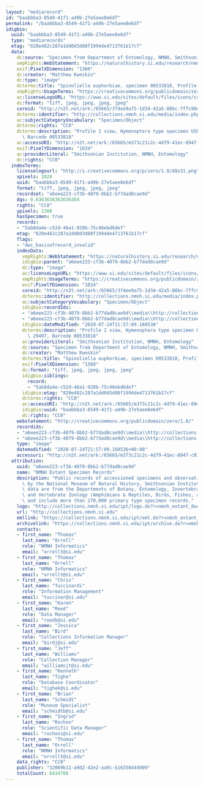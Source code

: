 ```yaml
---
layout: "mediarecord"
id: "baabbba3-8549-41f1-a49b-27e5aee8e6df"
permalink: "/baabbba3-8549-41f1-a49b-27e5aee8e6df"
idigbio:
  uuid: "baabbba3-8549-41f1-a49b-27e5aee8e6df"
  type: "mediarecords"
  etag: "820e482c287a1dd0d3d88f1994de4713761b17cf"
  data:
    dc:source: "Specimen from Department of Entomology, NMNH, Smithsonian"
    xmpRights:WebStatement: "https://naturalhistory.si.edu/research/nmnh-collections/museum-collections-policies"
    exif:PixelXDimension: "1360"
    dc:creator: "Matthew Kweskin"
    dc:type: "image"
    dcterms:title: "Spinoliella euphorbiae, specimen 00533818, Profile 2"
    xmpRights:UsageTerms: "https://creativecommons.org/publicdomain/zero/1.0/"
    ac:licenseLogoURL: "https://www.si.edu/sites/default/files/icons/cc0.svg"
    dc:format: "tiff, jpeg, jpeg, jpeg, jpeg"
    coreid: "http://n2t.net/ark:/65665/3f4ee9a75-1d34-42a5-88bc-7ffc90e82dcf"
    dcterms:identifier: "http://collections.nmnh.si.edu/media/index.php?irn=9119765"
    ac:subjectCategoryVocabulary: "Specimen/Object"
    dcterms:rights: "CC0"
    dcterms:description: "Profile 2 view, Hymenoptera type specimen USNM Number 29497,\
      \ Barcode 00533818"
    ac:accessURI: "http://n2t.net/ark:/65665/m373c21c2c-4d79-41ec-8947-c01ef71c56f9"
    exif:PixelYDimension: "1024"
    ac:providerLiteral: "Smithsonian Institution, NMNH, Entomology"
    dc:rights: "CC0"
  indexTerms:
    licenselogourl: "http://i.creativecommons.org/p/zero/1.0/88x31.png"
    xpixels: 1024
    uuid: "baabbba3-8549-41f1-a49b-27e5aee8e6df"
    format: "tiff, jpeg, jpeg, jpeg, jpeg"
    recordset: "a6eee223-cf3b-4079-8bb2-b77dad8cae9d"
    dqs: 0.6363636363636364
    rights: "CC0"
    ypixels: 1360
    hasSpecimen: true
    records:
    - "5ab8da4e-c52d-46a1-920b-75c46ebd6def"
    etag: "820e482c287a1dd0d3d88f1994de4713761b17cf"
    flags:
    - "dwc_basisofrecord_invalid"
    indexData:
      xmpRights:WebStatement: "https://naturalhistory.si.edu/research/nmnh-collections/museum-collections-policies"
      idigbio:parent: "a6eee223-cf3b-4079-8bb2-b77dad8cae9d"
      dc:type: "image"
      ac:licenseLogoURL: "https://www.si.edu/sites/default/files/icons/cc0.svg"
      xmpRights:UsageTerms: "https://creativecommons.org/publicdomain/zero/1.0/"
      exif:PixelYDimension: "1024"
      coreid: "http://n2t.net/ark:/65665/3f4ee9a75-1d34-42a5-88bc-7ffc90e82dcf"
      dcterms:identifier: "http://collections.nmnh.si.edu/media/index.php?irn=9119765"
      ac:subjectCategoryVocabulary: "Specimen/Object"
      idigbio:recordIds:
      - "a6eee223-cf3b-4079-8bb2-b77dad8cae9d\\media\\http://collections.mnh.si.edu/media/index.php?irn=9119765"
      - "a6eee223-cf3b-4079-8bb2-b77dad8cae9d\\media\\http://collections.nmnh.si.edu/media/index.php?irn=9119765"
      idigbio:dateModified: "2020-07-24T21:57:09.160536"
      dcterms:description: "Profile 2 view, Hymenoptera type specimen USNM Number\
        \ 29497, Barcode 00533818"
      ac:providerLiteral: "Smithsonian Institution, NMNH, Entomology"
      dc:source: "Specimen from Department of Entomology, NMNH, Smithsonian"
      dc:creator: "Matthew Kweskin"
      dcterms:title: "Spinoliella euphorbiae, specimen 00533818, Profile 2"
      exif:PixelXDimension: "1360"
      dc:format: "tiff, jpeg, jpeg, jpeg, jpeg"
      idigbio:siblings:
        record:
        - "5ab8da4e-c52d-46a1-920b-75c46ebd6def"
      idigbio:etag: "820e482c287a1dd0d3d88f1994de4713761b17cf"
      dcterms:rights: "CC0"
      ac:accessURI: "http://n2t.net/ark:/65665/m373c21c2c-4d79-41ec-8947-c01ef71c56f9"
      idigbio:uuid: "baabbba3-8549-41f1-a49b-27e5aee8e6df"
      dc:rights: "CC0"
    webstatement: "http://creativecommons.org/publicdomain/zero/1.0/"
    recordids:
    - "a6eee223-cf3b-4079-8bb2-b77dad8cae9d\\media\\http://collections.mnh.si.edu/media/index.php?irn=9119765"
    - "a6eee223-cf3b-4079-8bb2-b77dad8cae9d\\media\\http://collections.nmnh.si.edu/media/index.php?irn=9119765"
    type: "image"
    datemodified: "2020-07-24T21:57:09.160536+00:00"
    accessuri: "http://n2t.net/ark:/65665/m373c21c2c-4d79-41ec-8947-c01ef71c56f9"
  attribution:
    uuid: "a6eee223-cf3b-4079-8bb2-b77dad8cae9d"
    name: "NMNH Extant Specimen Records"
    description: "Public records of accessioned specimens and observations curated\
      \ by the National Museum of Natural History, Smithsonian Institution. These\
      \ data are from the Departments of Botany, Entomology, Invertebrate Zoology\
      \ and Vertebrate Zoology (Amphibians & Reptiles, Birds, Fishes, and Mammals)\
      \ and include more than 270,000 primary type specimen records."
    logo: "http://collections.nmnh.si.edu/ipt/logo.do?r=nmnh_extant_dwc-a"
    url: "http://collections.nmnh.si.edu"
    emllink: "https://collections.nmnh.si.edu/ipt/eml.do?r=nmnh_extant_dwc-a"
    archivelink: "https://collections.nmnh.si.edu/ipt/archive.do?r=nmnh_extant_dwc-a"
    contacts:
    - first_name: "Thomas"
      last_name: "Orrell"
      role: "NMNH Informatics"
      email: "orrellt@si.edu"
    - first_name: "Thomas"
      last_name: "Orrell"
      role: "NMNH Informatics"
      email: "orrellt@si.edu"
    - first_name: "Chris"
      last_name: "Tuccinardi"
      role: "Information Management"
      email: "tuccinar@si.edu"
    - first_name: "Karen"
      last_name: "Reed"
      role: "Data Manager"
      email: "reedk@si.edu"
    - first_name: "Jessica"
      last_name: "Bird"
      role: "Collections Information Manager"
      email: "birdj@si.edu"
    - first_name: "Jeff"
      last_name: "Williams"
      role: "Collection Manager"
      email: "williamsjt@si.edu"
    - first_name: "Kenneth"
      last_name: "Tighe"
      role: "Database Coordinator"
      email: "tighek@si.edu"
    - first_name: "Brian"
      last_name: "Schmidt"
      role: "Museum Specialist"
      email: "schmidtb@si.edu"
    - first_name: "Ingrid"
      last_name: "Rochon"
      role: "Scientific Data Manager"
      email: "rochoni@si.edu"
    - first_name: "Thomas"
      last_name: "Orrell"
      role: "NMNH Informatics"
      email: "orrellt@si.edu"
    data_rights: "CC0"
    publisher: "32069b11-a9d2-42e2-aa9c-b16350444909"
    totalCount: 8434708
---
```

